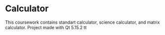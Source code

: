 # Calculator
This coursework contains standart calculator, science calculator, and matrix calculator.
Project made with Qt 5.15.2
tt
